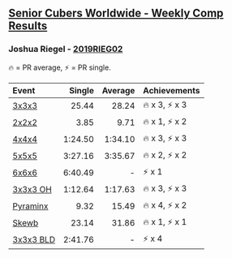 <style>table {white-space: nowrap;}</style>

## [Senior Cubers Worldwide - Weekly Comp Results](/scw-comp/results/)
### Joshua Riegel - [2019RIEG02](https://www.worldcubeassociation.org/persons/2019RIEG02)

<span style="white-space: nowrap;">🔥 = PR average</span>, <span style="white-space: nowrap;">⚡ = PR single</span>.

| Event | Single | Average | Achievements|
| :-- | --: | --: | :-- |
| [3x3x3](333.md) | 25.44 | 28.24 | 🔥 x 3, ⚡ x 3 |
| [2x2x2](222.md) | 3.85 | 9.71 | 🔥 x 1, ⚡ x 2 |
| [4x4x4](444.md) | 1:24.50 | 1:34.10 | 🔥 x 3, ⚡ x 3 |
| [5x5x5](555.md) | 3:27.16 | 3:35.67 | 🔥 x 2, ⚡ x 2 |
| [6x6x6](666.md) | 6:40.49 | - | ⚡ x 1 |
| [3x3x3 OH](333oh.md) | 1:12.64 | 1:17.63 | 🔥 x 3, ⚡ x 3 |
| [Pyraminx](pyram.md) | 9.32 | 15.49 | 🔥 x 4, ⚡ x 2 |
| [Skewb](skewb.md) | 23.14 | 31.86 | 🔥 x 1, ⚡ x 1 |
| [3x3x3 BLD](333bf.md) | 2:41.76 | - | ⚡ x 4 |

<!-- Global site tag (gtag.js) - Google Analytics -->
<script async src="https://www.googletagmanager.com/gtag/js?id=UA-86348435-3"></script>
<script>window.dataLayer = window.dataLayer || []; function gtag() {dataLayer.push(arguments);} gtag('js', new Date()); gtag('config', 'UA-86348435-3');</script>
